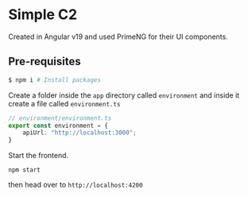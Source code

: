 # Simple C2

Created in Angular v19 and used PrimeNG for their UI components.

## Pre-requisites

```bash
$ npm i # Install packages
```
Create a folder inside the `app` directory called `environment` and inside it create a file called `environment.ts`

```typescript
// environment/environment.ts
export const environment = {
    apiUrl: "http://localhost:3000";
}
```

Start the frontend.
```
npm start
```
then head over to `http://localhost:4200`
